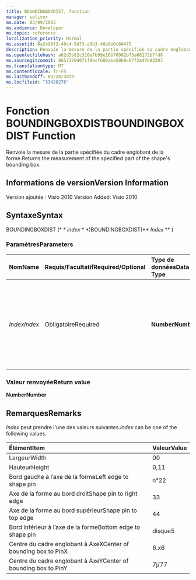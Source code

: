 ```yaml
---
title: BOUNDINGBOXDIST, fonction
manager: soliver
ms.date: 03/09/2015
ms.audience: Developer
ms.topic: reference
localization_priority: Normal
ms.assetid: 8a2490f2-48c4-5df3-a3b3-40e8e0c80479
description: Renvoie la mesure de la partie spécifiée du cadre englobant de la forme.
ms.openlocfilehash: a62d5b82c310e7b99e16b70982b75a68172b7fd8
ms.sourcegitcommit: 8657170d071f9bcf680aba50b9c07f2a4fb82283
ms.translationtype: MT
ms.contentlocale: fr-FR
ms.lasthandoff: 04/28/2019
ms.locfileid: "33428276"
---
```

# <a name="boundingboxdist-function"></a><span data-ttu-id="67889-103">Fonction BOUNDINGBOXDIST</span><span class="sxs-lookup"><span data-stu-id="67889-103">BOUNDINGBOXDIST Function</span></span>

<span data-ttu-id="67889-104">Renvoie la mesure de la partie spécifiée du cadre englobant de la forme.</span><span class="sxs-lookup"><span data-stu-id="67889-104">Returns the measurement of the specified part of the shape's bounding box.</span></span> 
  
## <a name="version-information"></a><span data-ttu-id="67889-105">Informations de version</span><span class="sxs-lookup"><span data-stu-id="67889-105">Version Information</span></span>

<span data-ttu-id="67889-106">Version ajoutée : Visio 2010
</span><span class="sxs-lookup"><span data-stu-id="67889-106">Version Added: Visio 2010</span></span> 
  
## <a name="syntax"></a><span data-ttu-id="67889-107">Syntaxe</span><span class="sxs-lookup"><span data-stu-id="67889-107">Syntax</span></span>

<span data-ttu-id="67889-108">BOUNDINGBOXDIST (\* \* *index* \* \*)</span><span class="sxs-lookup"><span data-stu-id="67889-108">BOUNDINGBOXDIST(\*\* *Index* \*\* )</span></span> 
  
### <a name="parameters"></a><span data-ttu-id="67889-109">Paramètres</span><span class="sxs-lookup"><span data-stu-id="67889-109">Parameters</span></span>

|<span data-ttu-id="67889-110">**Nom**</span><span class="sxs-lookup"><span data-stu-id="67889-110">**Name**</span></span>|<span data-ttu-id="67889-111">**Requis/Facultatif**</span><span class="sxs-lookup"><span data-stu-id="67889-111">**Required/Optional**</span></span>|<span data-ttu-id="67889-112">**Type de données**</span><span class="sxs-lookup"><span data-stu-id="67889-112">**Data Type**</span></span>|<span data-ttu-id="67889-113">**Description**</span><span class="sxs-lookup"><span data-stu-id="67889-113">**Description**</span></span>|
|:-----|:-----|:-----|:-----|
| <span data-ttu-id="67889-114">_Index_</span><span class="sxs-lookup"><span data-stu-id="67889-114">_Index_</span></span> <br/> |<span data-ttu-id="67889-115">Obligatoire</span><span class="sxs-lookup"><span data-stu-id="67889-115">Required</span></span>  <br/> |<span data-ttu-id="67889-116">**Number**</span><span class="sxs-lookup"><span data-stu-id="67889-116">**Number**</span></span> <br/> |<span data-ttu-id="67889-117">Partie de la zone de délimitation de la forme à mesurer et à renvoyer.</span><span class="sxs-lookup"><span data-stu-id="67889-117">The part of the shape's bounding box to measure and return.</span></span> <span data-ttu-id="67889-118">Les valeurs possibles, reportez-vous à la section Remarques.</span><span class="sxs-lookup"><span data-stu-id="67889-118">See Remarks for possible values.</span></span>  <br/> |
   
### <a name="return-value"></a><span data-ttu-id="67889-119">Valeur renvoyée</span><span class="sxs-lookup"><span data-stu-id="67889-119">Return value</span></span>

 <span data-ttu-id="67889-120">**Number**</span><span class="sxs-lookup"><span data-stu-id="67889-120">**Number**</span></span>
  
## <a name="remarks"></a><span data-ttu-id="67889-121">Remarques</span><span class="sxs-lookup"><span data-stu-id="67889-121">Remarks</span></span>

 <span data-ttu-id="67889-122">*Index* peut prendre l'une des valeurs suivantes.</span><span class="sxs-lookup"><span data-stu-id="67889-122">*Index*  can be one of the following values.</span></span> 
  
|<span data-ttu-id="67889-123">**Élément**</span><span class="sxs-lookup"><span data-stu-id="67889-123">**Item**</span></span>|<span data-ttu-id="67889-124">**Valeur**</span><span class="sxs-lookup"><span data-stu-id="67889-124">**Value**</span></span>|
|:-----|:-----|
|<span data-ttu-id="67889-125">Largeur</span><span class="sxs-lookup"><span data-stu-id="67889-125">Width</span></span>  <br/> |<span data-ttu-id="67889-126">0</span><span class="sxs-lookup"><span data-stu-id="67889-126">0</span></span>  <br/> |
|<span data-ttu-id="67889-127">Hauteur</span><span class="sxs-lookup"><span data-stu-id="67889-127">Height</span></span>  <br/> |<span data-ttu-id="67889-128">0,1</span><span class="sxs-lookup"><span data-stu-id="67889-128">1</span></span>  <br/> |
|<span data-ttu-id="67889-129">Bord gauche à l’axe de la forme</span><span class="sxs-lookup"><span data-stu-id="67889-129">Left edge to shape pin</span></span>  <br/> |<span data-ttu-id="67889-130">n°2</span><span class="sxs-lookup"><span data-stu-id="67889-130">2</span></span>  <br/> |
|<span data-ttu-id="67889-131">Axe de la forme au bord droit</span><span class="sxs-lookup"><span data-stu-id="67889-131">Shape pin to right edge</span></span>  <br/> |<span data-ttu-id="67889-132">3</span><span class="sxs-lookup"><span data-stu-id="67889-132">3</span></span>  <br/> |
|<span data-ttu-id="67889-133">Axe de la forme au bord supérieur</span><span class="sxs-lookup"><span data-stu-id="67889-133">Shape pin to top edge</span></span>  <br/> |<span data-ttu-id="67889-134">4</span><span class="sxs-lookup"><span data-stu-id="67889-134">4</span></span>  <br/> |
|<span data-ttu-id="67889-135">Bord inférieur à l’axe de la forme</span><span class="sxs-lookup"><span data-stu-id="67889-135">Bottom edge to shape pin</span></span>  <br/> |<span data-ttu-id="67889-136">disque</span><span class="sxs-lookup"><span data-stu-id="67889-136">5</span></span>  <br/> |
|<span data-ttu-id="67889-137">Centre du cadre englobant à AxeX</span><span class="sxs-lookup"><span data-stu-id="67889-137">Center of bounding box to PinX</span></span>  <br/> |<span data-ttu-id="67889-138">6.x</span><span class="sxs-lookup"><span data-stu-id="67889-138">6</span></span>  <br/> |
|<span data-ttu-id="67889-139">Centre du cadre englobant à AxeY</span><span class="sxs-lookup"><span data-stu-id="67889-139">Center of bounding box to PinY</span></span>  <br/> |<span data-ttu-id="67889-140">7j/7</span><span class="sxs-lookup"><span data-stu-id="67889-140">7</span></span>  <br/> |
   

